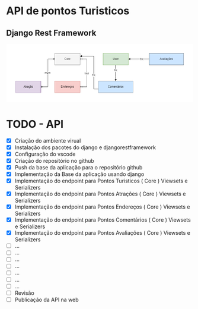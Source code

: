 # API de pontos Turisticos

## Django Rest Framework

![Diagram](./diagram.png)

# TODO - API

- [X] Criação do ambiente virual
- [X] Instalação dos pacotes do django e djangorestframework
- [X] Configuração do vscode
- [X] Criação do repositório no github
- [X] Push da base da aplicação para o repositório github
- [X] Implementação da Base da aplicação usando django
- [X] Implementação do endpoint para Pontos Turisticos ( Core ) Viewsets e Serializers
- [X] Implementação do endpoint para Pontos Atrações ( Core ) Viewsets e Serializers
- [X] Implementação do endpoint para Pontos Endereços ( Core ) Viewsets e Serializers
- [X] Implementação do endpoint para Pontos Comentários ( Core ) Viewsets e Serializers
- [X] Implementação do endpoint para Pontos Avaliações ( Core ) Viewsets e Serializers
- [ ] ...
- [ ] ...
- [ ] ...
- [ ] ...
- [ ] ...
- [ ] ...
- [ ] ...
- [ ] Revisão
- [ ] Publicação da API na web